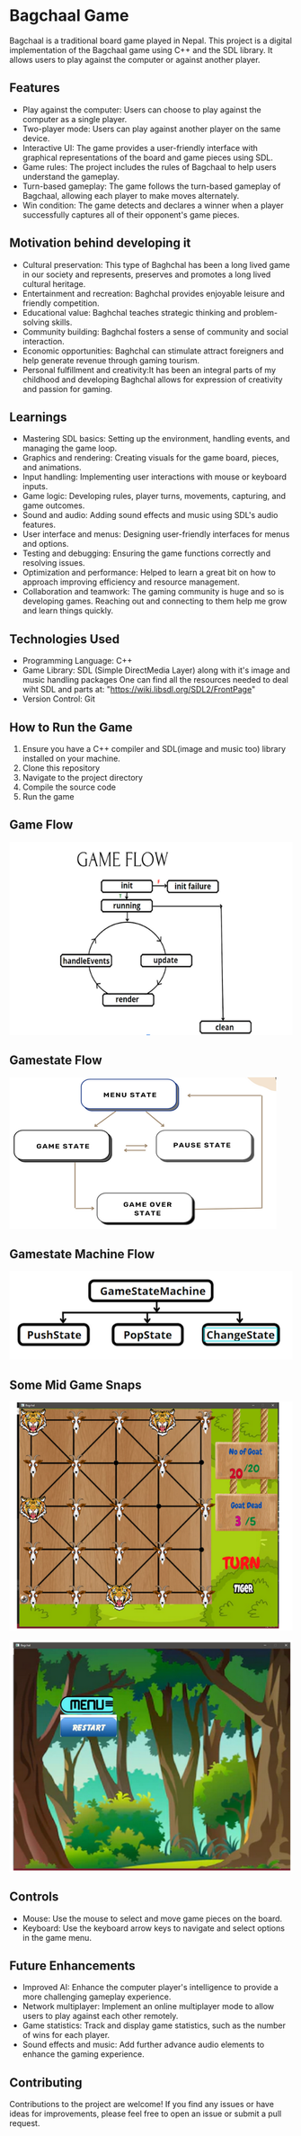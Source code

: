 # Bagchaal Game

Bagchaal is a traditional board game played in Nepal. This project is a digital implementation of the Bagchaal game using C++ and the SDL library. It allows users to play against the computer or against another player.

## Features

- Play against the computer: Users can choose to play against the computer as a single player.
- Two-player mode: Users can play against another player on the same device.
- Interactive UI: The game provides a user-friendly interface with graphical representations of the board and game pieces using SDL.
- Game rules: The project includes the rules of Bagchaal to help users understand the gameplay.
- Turn-based gameplay: The game follows the turn-based gameplay of Bagchaal, allowing each player to make moves alternately.
- Win condition: The game detects and declares a winner when a player successfully captures all of their opponent's game pieces.

## Motivation behind developing it
- Cultural preservation: This type of Baghchal has been a long lived game in our society and represents, preserves and promotes       a long lived cultural heritage.
- Entertainment and recreation: Baghchal provides enjoyable leisure and friendly competition.
- Educational value: Baghchal teaches strategic thinking and problem-solving skills.
- Community building: Baghchal fosters a sense of community and social interaction.
- Economic opportunities: Baghchal can stimulate attract foreigners and help generate revenue through gaming tourism.
- Personal fulfillment and creativity:It has been an integral parts of my childhood and developing Baghchal allows for expression of creativity and passion for gaming.

## Learnings
-    Mastering SDL basics: Setting up the environment, handling events, and managing the game loop.
-    Graphics and rendering: Creating visuals for the game board, pieces, and animations.
-    Input handling: Implementing user interactions with mouse or keyboard inputs.
-    Game logic: Developing rules, player turns, movements, capturing, and game outcomes.
-    Sound and audio: Adding sound effects and music using SDL's audio features.
-    User interface and menus: Designing user-friendly interfaces for menus and options.
-    Testing and debugging: Ensuring the game functions correctly and resolving issues.
-    Optimization and performance: Helped to learn a great bit on how to approach improving efficiency and resource management.
-    Collaboration and teamwork: The gaming community is huge and so is developing games. Reaching out and connecting to them help      me grow and learn things quickly.

## Technologies Used

- Programming Language: C++
- Game Library: SDL (Simple DirectMedia Layer) along with it's image and music handling packages
  One can find all the resources needed to deal wiht SDL and parts at: "https://wiki.libsdl.org/SDL2/FrontPage"
- Version Control: Git

## How to Run the Game

1. Ensure you have a C++ compiler and SDL(image and music too) library installed on your machine.
2. Clone this repository
3. Navigate to the project directory
4. Compile the source code
5. Run the game

## Game Flow
![Game Flow](https://github.com/Sangam-ghimire/Bagchaal/blob/master/assets/Bagchaal%20Gameflow.png)

## Gamestate Flow
![Gamestate Flow](https://github.com/Sangam-ghimire/Bagchaal/blob/master/assets/State_Flow.png)

## Gamestate Machine Flow
![Gamestate Machine Flow](https://github.com/Sangam-ghimire/Bagchaal/blob/master/assets/Game%20State%20Machine%20Flow.png)

## Some Mid Game Snaps
![Board](https://github.com/Sangam-ghimire/Bagchaal/blob/master/assets/Board.png)

![GameOver Menu](https://github.com/Sangam-ghimire/Bagchaal/blob/master/assets/Gameover%20menu.png)


   
## Controls

- Mouse: Use the mouse to select and move game pieces on the board.
- Keyboard: Use the keyboard arrow keys to navigate and select options in the game menu.

## Future Enhancements

- Improved AI: Enhance the computer player's intelligence to provide a more challenging gameplay experience.
- Network multiplayer: Implement an online multiplayer mode to allow users to play against each other remotely.
- Game statistics: Track and display game statistics, such as the number of wins for each player.
- Sound effects and music: Add further advance audio elements to enhance the gaming experience.

## Contributing

Contributions to the project are welcome! If you find any issues or have ideas for improvements, please feel free to open an issue or submit a pull request.





